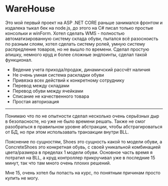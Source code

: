 # WareHouse

Это мой первый проект на ASP .NET CORE раньше занимался фронтом и издалека тыкал бек на node.js, до этого на C# писал только простые консольки и winForm.
Хотел сделать WMS - полностью автоматизированную систему склада обуви, пытался всё разосноисть по разным слоям, 
хотел сделать систему ролей, умную систему распредление товаров, но не вышло по времени.
Сделал простую апишку, немного круд и более сложные эндпоинты, сделал такой функционал.
- Ведение учета прихода/продаж, динамичский рассчёт наличия 
- Не очень умная система раскладки обуви
- Привязка всех действий к конкретному сотруднику
- Перевод между складами
- Перевод обуви между ячейками
- Списание не качественного товара 
- Простая авторизация
---
Понимаю что по не опытности сделал несколько очень серьёзных дыр в безопасносте, но уже не было времени решать. Также не смог разобраться в правильном уровне абстракции, чтобы абстрагироваться от БД, но при этом использавать транзакции внутри BLL.

Пояснение по сущностям, Shoes это сущность какой то модели обуви, а ConcreteShoes это конкретная обувь, с своей уникальной комбинацией цвета/размера в пределах 1 модели  обуви.
Основное часть время я потратил на BLL, а круд контроллер прикручивал уже в последние 15 минут, так что там много очень плохих решений.

Мне 15, очень хотел бы попасть на курс, по понятным причинам просто купить не могу.
